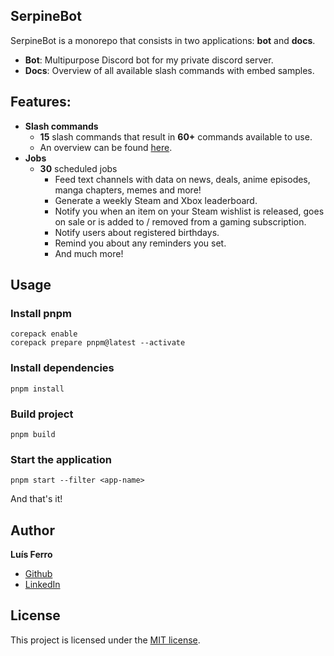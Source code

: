 ## SerpineBot

SerpineBot is a monorepo that consists in two applications: **bot** and **docs**.

-   **Bot**: Multipurpose Discord bot for my private discord server.
-   **Docs**: Overview of all available slash commands with embed samples.

## Features:

-   **Slash commands**
    -   **15** slash commands that result in **60+** commands available to use.
    -   An overview can be found [here](https://serpine-bot-docs.vercel.app/).
-   **Jobs**
    -   **30** scheduled jobs
        -   Feed text channels with data on news, deals, anime episodes, manga chapters, memes and more!
        -   Generate a weekly Steam and Xbox leaderboard.
        -   Notify you when an item on your Steam wishlist is released, goes on sale or is added to / removed from a gaming subscription.
        -   Notify users about registered birthdays.
        -   Remind you about any reminders you set.
        -   And much more!

## Usage

### Install pnpm

```
corepack enable
corepack prepare pnpm@latest --activate
```

### Install dependencies

```
pnpm install
```

### Build project

```
pnpm build
```

### Start the application

```
pnpm start --filter <app-name>
```

And that's it!

## Author

**Luís Ferro**

-   [Github](https://github.com/luferro)
-   [LinkedIn](https://www.linkedin.com/in/luis-ferro/)

## License

This project is licensed under the [MIT license](LICENSE).
